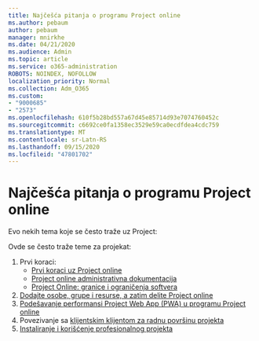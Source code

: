 ```yaml
---
title: Najčešća pitanja o programu Project online
ms.author: pebaum
author: pebaum
manager: mnirkhe
ms.date: 04/21/2020
ms.audience: Admin
ms.topic: article
ms.service: o365-administration
ROBOTS: NOINDEX, NOFOLLOW
localization_priority: Normal
ms.collection: Adm_O365
ms.custom:
- "9000685"
- "2573"
ms.openlocfilehash: 610f5b28bd557a67d45e85714d93e7074760452c
ms.sourcegitcommit: c6692ce0fa1358ec3529e59ca0ecdfdea4cdc759
ms.translationtype: MT
ms.contentlocale: sr-Latn-RS
ms.lasthandoff: 09/15/2020
ms.locfileid: "47801702"
---
```

# <a name="project-online-frequently-requested-topics"></a>Najčešća pitanja o programu Project online

Evo nekih tema koje se često traže uz Project:

Ovde se često traže teme za projekat:
1.  Prvi koraci: 
    -   [Prvi koraci uz Project online](https://docs.microsoft.comProjectOnline/get-started-with-project-online) 
    -   [Project online administrativna dokumentacija](https://docs.microsoft.com/projectonline/project-online) 
    -   [Project Online: granice i ograničenja softvera](https://docs.microsoft.com/ProjectOnline/project-online-software-boundaries-and-limits) 
2.  [Dodajte osobe, grupe i resurse, a zatim delite Project online](https://docs.microsoft.com/projectonline/step-2-add-people-to-project-online) 
3.  [Podešavanje performansi Project Web App (PWA) u programu Project online](https://docs.microsoft.com/projectonline/tune-project-online-performance)
4.  Povezivanje sa [klijentskim klijentom za radnu površinu projekta](https://docs.microsoft.com/projectonline/connect-to-project-online-with-the-project-online-desktop-client) 
5.  [Instaliranje i korišćenje profesionalnog projekta](https://support.office.com/article/install-project-7059249b-d9fe-4d61-ab96-5c5bf435f281) 
